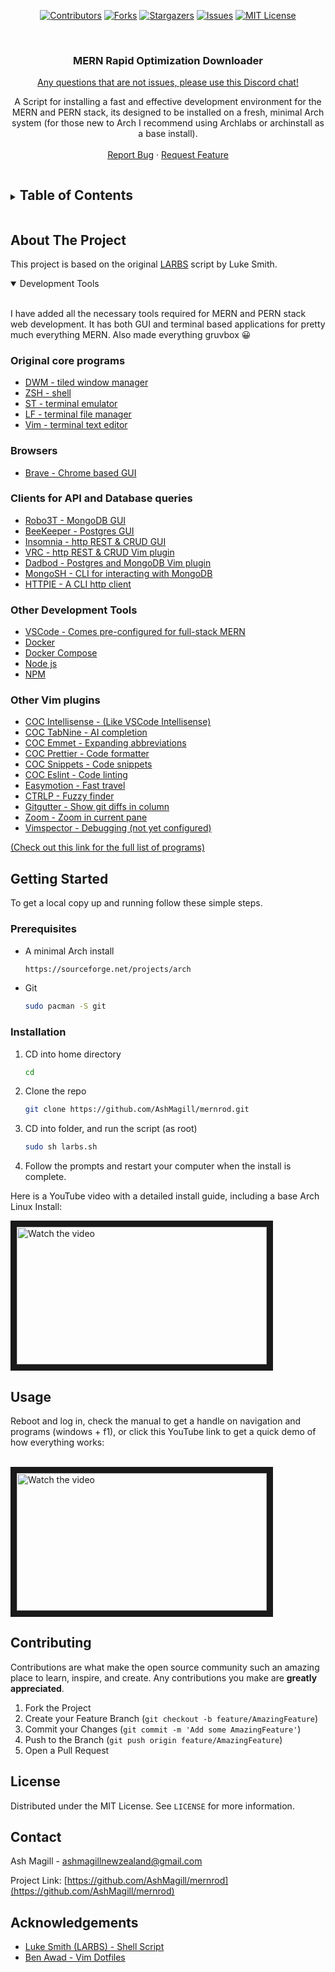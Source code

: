 
<span align="center">

[![Contributors][contributors-shield]][contributors-url]
[![Forks][forks-shield]][forks-url]
[![Stargazers][stars-shield]][stars-url]
[![Issues][issues-shield]][issues-url]
[![MIT License][license-shield]][license-url]



</span>

<br />
<p align="center">

  <h3 align="center">MERN Rapid Optimization Downloader</h3> 
<p align="center" ><a href="https://discord.gg/GNfmWj3dsd">Any questions that are not issues, please use this Discord chat!</a></p>
  <p align="center">
  A Script for installing a fast and effective development environment for the MERN and PERN stack, its designed to be installed on a fresh, minimal Arch system (for those new to Arch I recommend using Archlabs or archinstall as a base install). 
    <br />
    <!--<br />-->
    <br />
    <!--<a href="https://github.com/AshMagill/mernrod">View Demo</a>-->
    <!--·-->
    <a href="https://github.com/AshMagill/mernrod/issues">Report Bug</a>
    ·
    <a href="https://github.com/AshMagill/mernrod/issues">Request Feature</a>
  </p>
</p>



<!-- TABLE OF CONTENTS -->
<details>
  <Summary><h2 style="display: inline-block">Table of Contents</h2></Summary>
  <ol>
    <li>
      <a href="#about-the-project">About The Project</a>
      <ul>
        <li><a href="#about-the-project">Built With</a></li>
        <li><a href="#about-the-project">Development Tools</a></li>
      </ul>
    </li>
    <li>
      <a href="#getting-started">Getting Started</a>
      <ul>
        <li><a href="#prerequisites">Prerequisites</a></li>
        <li><a href="#prerequisites">Installation</a></li>
      </ul>
    </li>
    <li>
      <a href="#demo-video">Usage</a>
      <ul>
       <li><a href="#demo-video">Demo Video</a></li>
      </ul>
    </li>
    <li><a href="#contributing">Contributing</a></li>
    <li><a href="#license">License</a></li>
    <li><a href="#contact">Contact</a></li>
    <li><a href="#acknowledgements">Acknowledgements</a></li>
  </ol>
</details>



<!-- ABOUT THE PROJECT -->
## About The Project

This project is based on the original <a href="https://github.com/LukeSmithxyz/LARBS">LARBS</a> script by Luke Smith.

<details open="open">
<Summary>Development Tools</Summary>
<br>

I have added all the necessary tools required for MERN and PERN stack web development. It has both GUI and terminal based applications for pretty much everything MERN. Also made everything gruvbox 😀 

### Original core programs
* [DWM - tiled window manager](https://dwm.suckless.org/)
* [ZSH - shell](https://www.zsh.org/)
* [ST - terminal emulator](https://st.suckless.org/)
* [LF - terminal file manager](https://github.com/ptzz/lf.vim)
* [Vim - terminal text editor](https://github.com/www.vim.org/)

### Browsers
* [Brave - Chrome based GUI](https://www.youtube.com)

### Clients for API and Database queries 
* [Robo3T - MongoDB GUI](https://robomongo.org/)
* [BeeKeeper - Postgres GUI](https://www.beekeeperstudio.io/)
* [Insomnia - http REST & CRUD GUI](https://insomnia.rest/)
* [VRC - http REST & CRUD Vim plugin](https://github.com/diepm/vim-rest-console)
* [Dadbod - Postgres and MongoDB Vim plugin](https://github.com/tpope/vim-dadbod)
* [MongoSH - CLI for interacting with MongoDB](https://www.mongosh.com)
* [HTTPIE - A CLI http client](https://www.httpie.com)

### Other Development Tools
* [VSCode - Comes pre-configured for full-stack MERN](https://www.vscode.com)
* [Docker](docker.com)
* [Docker Compose](https://docs.docker.com/compose)
* [Node js](https://nodejs.org/en/)
* [NPM](https://www.npmjs.com/)

### Other Vim plugins
* [COC Intellisense - (Like VSCode Intellisense)](https://github.com/neoclide/coc-emmet)
* [COC TabNine - AI completion](https://www.tabnine.com/)
* [COC Emmet - Expanding abbreviations](https://github.com/neoclide/coc-emmet)
* [COC Prettier - Code formatter](https://github.com/neoclide/coc-prettier)
* [COC Snippets - Code snippets](https://github.com/neoclide/coc-snippets)
* [COC Eslint - Code linting](https://github.com/neoclide/coc-eslint)
* [Easymotion - Fast travel](https://github.com/easymotion/vim-easymotion)
* [CTRLP - Fuzzy finder](https://github.com/kien/ctrlp.vim)
* [Gitgutter - Show git diffs in column](https://github.com/airblade/vim-gitgutter)
* [Zoom - Zoom in current pane](https://github.com/dhruvasagar/vim-zoom)
* [Vimspector - Debugging (not yet configured)](https://github.com/puremourning/vimspector)

[<p>(Check out this link for the full list of programs)</p>](https://raw.githubusercontent.com/AshMagill/mernrod/main/progs.csv)

</details>

<!-- GETTING STARTED -->
## Getting Started

To get a local copy up and running follow these simple steps.

### Prerequisites

* A minimal Arch install
  ```sh
  https://sourceforge.net/projects/arch
  ```
* Git
  ```sh
  sudo pacman -S git
  ```

### Installation

1. CD into home directory 
   ```sh
   cd
   ```
2. Clone the repo
   ```sh
   git clone https://github.com/AshMagill/mernrod.git
   ```
3. CD into folder, and run the script (as root)
   ```sh
   sudo sh larbs.sh 
   ```
4. Follow the prompts and restart your computer when the install is complete.

  Here is a YouTube video with a detailed install guide, including a base Arch Linux Install:
  </br>

<a  href="http://www.youtube.com/watch?feature=player_embedded&v=0yfdurtNeCU" target="_blank">
 <img  src="http://img.youtube.com/vi/0yfdurtNeCU/mqdefault.jpg" alt="Watch the video" width="400" height="220" border="10" />
</a>
</br>

<!-- USAGE -->
## Usage

Reboot and log in, check the manual to get a handle on navigation and programs (windows + f1), or click this YouTube link to get a quick demo of how everything works:  
</br>

<a  href="http://www.youtube.com/watch?feature=player_embedded&v=B1y8VglyoBU" target="_blank">
 <img  src="http://img.youtube.com/vi/B1y8VglyoBU/mqdefault.jpg" alt="Watch the video" width="400" height="220" border="10" />
</a>

<!-- CONTRIBUTING -->
## Contributing

Contributions are what make the open source community such an amazing place to learn, inspire, and create. Any contributions you make are **greatly appreciated**.

1. Fork the Project
2. Create your Feature Branch (`git checkout -b feature/AmazingFeature`)
3. Commit your Changes (`git commit -m 'Add some AmazingFeature'`)
4. Push to the Branch (`git push origin feature/AmazingFeature`)
5. Open a Pull Request

<!-- LICENSE -->
## License

Distributed under the MIT License. See `LICENSE` for more information.

<!-- CONTACT -->
## Contact

Ash Magill - ashmagillnewzealand@gmail.com

Project Link: [https://github.com/AshMagill/mernrod](https://github.com/AshMagill/mernrod)

<!-- ACKNOWLEDGEMENTS -->

## Acknowledgements
* [Luke Smith (LARBS) - Shell Script](https://github.com/LukeSmithxyz/LARBS)
* [Ben Awad - Vim Dotfiles](https://www.youtube.com/watch?v=gnupOrSEikQ)

<!-- MARKDOWN LINKS & IMAGES -->
<!-- https://www.markdownguide.org/basic-syntax/#reference-style-links -->
[contributors-shield]: https://img.shields.io/github/contributors/AshMagill/mernrod.svg?style=for-the-badge
[contributors-url]: https://github.com/AshMagill/mernrod/graphs/contributors
[forks-shield]: https://img.shields.io/github/forks/AshMagill/mernrod.svg?style=for-the-badge
[forks-url]: https://github.com/AshMagill/mernrod/network/members
[stars-shield]: https://img.shields.io/github/stars/AshMagill/mernrod.svg?style=for-the-badge
[issues-url]: https://github.com/AshMagill/mernrod/issues
[stars-url]: https://github.com/AshMagill/mernrod/stargazers
[issues-shield]: https://img.shields.io/github/issues/AshMagill/mernrod.svg?style=for-the-badge
[license-shield]: https://img.shields.io/github/license/AshMagill/mernrod.svg?style=for-the-badge
[license-url]: https://github.com/AshMagill/mernrod/blob/main/LICENSE 

